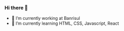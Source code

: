 ### Hi there 👋


- 🔭 I’m currently working at Banrisul
- 🌱 I’m currently learning HTML, CSS, Javascript, React
  
<!--
**douglasbrgs/douglasbrgs** is a ✨ _special_ ✨ repository because its `README.md` (this file) appears on your GitHub profile.

Here are some ideas to get you started:

- 👯 I’m looking to collaborate on ...
- 🤔 I’m looking for help with ...
- 💬 Ask me about ...
- 📫 How to reach me: ...
- 😄 Pronouns: ...
- ⚡ Fun fact: ...
-->
